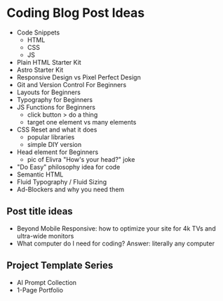 # Coding Blog Post Ideas

- Code Snippets
	- HTML
	- CSS
	- JS
- Plain HTML Starter Kit
- Astro Starter Kit
- Responsive Design vs Pixel Perfect Design
- Git and Version Control For Beginners
- Layouts for Beginners
- Typography for Beginners
- JS Functions for Beginners
	- click button > do a thing
	- target one element vs many elements
- CSS Reset and what it does
	- popular libraries
	- simple DIY version
- Head element for Beginners
	- pic of Elivra "How's your head?" joke
- "Do Easy" philosophy idea for code
- Semantic HTML
- Fluid Typography / Fluid Sizing
- Ad-Blockers and why you need them


## Post title ideas

- Beyond Mobile Responsive: how to optimize your site for 4k TVs and ultra-wide monitors
- What computer do I need for coding? Answer: literally any computer

## Project Template Series
- AI Prompt Collection
- 1-Page Portfolio